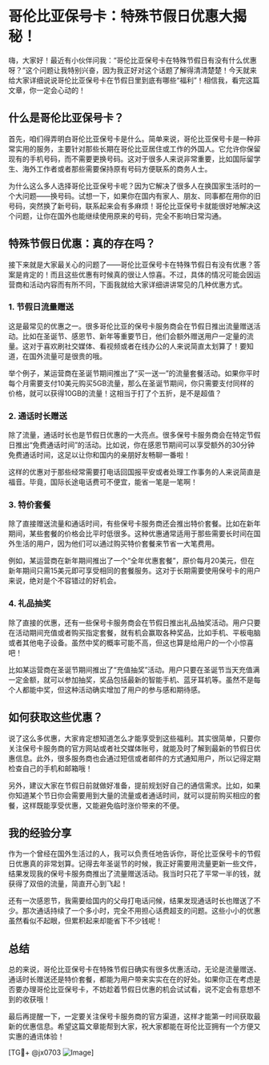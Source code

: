 # 哥伦比亚保号卡：特殊节假日优惠大揭秘！

嗨，大家好！最近有小伙伴问我：“哥伦比亚保号卡在特殊节假日有没有什么优惠呀？”这个问题让我特别兴奋，因为我正好对这个话题了解得清清楚楚！今天就来给大家详细说说哥伦比亚保号卡在节假日里到底有哪些“福利”！相信我，看完这篇文章，你一定会心动的！

## 什么是哥伦比亚保号卡？

首先，咱们得弄明白哥伦比亚保号卡是什么。简单来说，哥伦比亚保号卡是一种非常实用的服务，主要针对那些长期在哥伦比亚居住或工作的外国人。它允许你保留现有的手机号码，而不需要更换号码。这对于很多人来说非常重要，比如国际留学生、海外工作者或者那些需要保持原有号码方便联系的商务人士。

为什么这么多人选择哥伦比亚保号卡呢？因为它解决了很多人在换国家生活时的一个大问题——换号码。试想一下，如果你在国内有家人、朋友、同事都在用你的旧号码，突然换了新号码，联系起来会有多麻烦！哥伦比亚保号卡就能很好地解决这个问题，让你在国外也能继续使用原来的号码，完全不影响日常沟通。

## 特殊节假日优惠：真的存在吗？

接下来就是大家最关心的问题了——哥伦比亚保号卡在特殊节假日有没有优惠？答案是肯定的！而且这些优惠有时候真的很让人惊喜。不过，具体的情况可能会因运营商和活动内容而有所不同，下面我就给大家详细讲讲常见的几种优惠方式。

### 1. 节假日流量赠送

这是最常见的优惠之一。很多哥伦比亚的保号卡服务商会在节假日推出流量赠送活动。比如在圣诞节、感恩节、新年等重要节日，他们会额外赠送用户一定量的流量。这对于喜欢刷社交媒体、看视频或者在线办公的人来说简直太划算了！要知道，在国外流量可是很贵的哦。

举个例子，某运营商在圣诞节期间推出了“买一送一”的流量套餐活动。如果你平时每个月需要支付10美元购买5GB流量，那么在圣诞节期间，你只需要支付同样的价格，就可以获得10GB的流量！这相当于打了个五折，是不是超值？

### 2. 通话时长赠送

除了流量，通话时长也是节假日优惠的一大亮点。很多保号卡服务商会在特定节假日推出“免费通话时间”的活动。比如说，你在感恩节期间可以享受额外的30分钟免费通话时间，这足以让你和国内的亲朋好友畅聊一番啦！

这样的优惠对于那些经常需要打电话回国报平安或者处理工作事务的人来说简直是福音。毕竟，国际长途电话费可不便宜，能省一笔是一笔啊！

### 3. 特价套餐

除了直接赠送流量和通话时间，有些保号卡服务商还会推出特价套餐。比如在新年期间，某些套餐的价格会比平时低很多。这种优惠通常适用于那些需要长时间在国外生活的用户，因为他们可以通过购买特价套餐来节省一大笔费用。

例如，某运营商在新年期间推出了一个“全年优惠套餐”，原价每月20美元，但在新年期间只需15美元即可享受相同的套餐服务。这对于长期需要使用保号卡的用户来说，绝对是个不容错过的好机会。

### 4. 礼品抽奖

除了直接的优惠，还有一些保号卡服务商会在节假日推出礼品抽奖活动。用户只要在活动期间充值或者购买指定套餐，就有机会赢取各种奖品，比如手机、平板电脑或者其他电子设备。虽然中奖的概率可能不高，但这也算是给用户的一个小惊喜吧！

比如某运营商在圣诞节期间推出了“充值抽奖”活动。用户只要在圣诞节当天充值满一定金额，就可以参加抽奖，奖品包括最新的智能手机、蓝牙耳机等。虽然不是每个人都能中奖，但这种活动确实增加了用户的参与感和期待感。

## 如何获取这些优惠？

说了这么多优惠，大家肯定想知道怎么才能享受到这些福利。其实很简单，只要你关注保号卡服务商的官方网站或者社交媒体账号，就能及时了解到最新的节假日优惠信息。此外，很多服务商也会通过短信或者邮件的方式通知用户，所以记得定期检查自己的手机和邮箱哦！

另外，建议大家在节假日前就做好准备，提前规划好自己的通信需求。比如，如果你知道某个节日你会需要用到大量的流量或者通话时间，就可以提前购买相应的套餐，这样既能享受优惠，又能避免临时涨价带来的不便。

## 我的经验分享

作为一个曾经在国外生活过的人，我可以负责任地告诉你，哥伦比亚保号卡的节假日优惠真的非常划算。记得去年圣诞节的时候，我正好需要用流量更新一些文件，结果发现我的保号卡服务商推出了流量赠送活动。我当时只花了平常一半的钱，就获得了双倍的流量，简直开心到飞起！

还有一次感恩节，我需要给国内的父母打电话问候，结果发现通话时长也赠送了不少。那次通话持续了一个多小时，完全不用担心话费超支的问题。这些小小的优惠虽然看似不起眼，但累积起来却能省下不少钱呢！

## 总结

总的来说，哥伦比亚保号卡在特殊节假日确实有很多优惠活动，无论是流量赠送、通话时长赠送还是特价套餐，都能为用户带来实实在在的好处。如果你正在考虑是否要办理哥伦比亚保号卡，不妨趁着节假日优惠的机会试试看，说不定会有意想不到的收获哦！

最后再提醒一下，一定要关注保号卡服务商的官方渠道，这样才能第一时间获取最新的优惠信息。希望这篇文章能帮到大家，祝大家都能在哥伦比亚拥有一个方便又实惠的通讯体验！

[TG💪+ @jx0703 ![Image](https://github.com/user-attachments/assets/dbca1d08-cadb-493c-b0ec-ad6f7a83f270)]